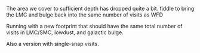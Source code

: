 The area we cover to sufficient depth has dropped quite a bit. fiddle to bring the LMC and bulge back into the same number of visits as WFD

Running with a new footprint that should have the same total number of visits in LMC/SMC, lowdust, and galactic bulge.

Also a version with single-snap visits.

